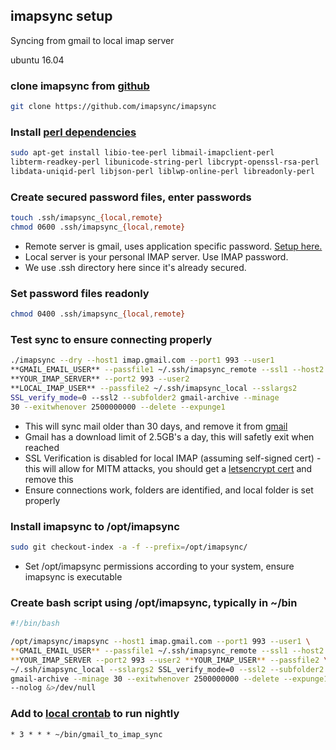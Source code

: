 imapsync setup
---------------------
Syncing from gmail to local imap server

ubuntu 16.04

### clone imapsync from [github][1]
```bash
git clone https://github.com/imapsync/imapsync
```

### Install [perl dependencies][2]
```bash
sudo apt-get install libio-tee-perl libmail-imapclient-perl
libterm-readkey-perl libunicode-string-perl libcrypt-openssl-rsa-perl
libdata-uniqid-perl libjson-perl liblwp-online-perl libreadonly-perl
```

### Create secured password files, enter passwords
```bash
touch .ssh/imapsync_{local,remote}
chmod 0600 .ssh/imapsync_{local,remote}
```
  * Remote server is gmail, uses application specific password. [Setup here.][4]
  * Local server is your personal IMAP server. Use IMAP password.
  * We use .ssh directory here since it's already secured.

### Set password files readonly
```bash
chmod 0400 .ssh/imapsync_{local,remote}
```

### Test sync to ensure connecting properly
```bash
./imapsync --dry --host1 imap.gmail.com --port1 993 --user1 
**GMAIL_EMAIL_USER** --passfile1 ~/.ssh/imapsync_remote --ssl1 --host2
**YOUR_IMAP_SERVER** --port2 993 --user2
**LOCAL_IMAP_USER** --passfile2 ~/.ssh/imapsync_local --sslargs2
SSL_verify_mode=0 --ssl2 --subfolder2 gmail-archive --minage
30 --exitwhenover 2500000000 --delete --expunge1
```
  * This will sync mail older than 30 days, and remove it from [gmail][3]
  * Gmail has a download limit of 2.5GB's a day, this will safetly exit when 
    reached
  * SSL Verification is disabled for local IMAP (assuming self-signed cert) -
    this will allow for MITM attacks, you should get a [letsencrypt cert][5] 
	and	remove this
  * Ensure connections work, folders are identified, and local folder is set
    properly

### Install imapsync to /opt/imapsync
```bash
sudo git checkout-index -a -f --prefix=/opt/imapsync/
```
  * Set /opt/imapsync permissions according to your system, ensure imapsync 
    is executable

### Create bash script using /opt/imapsync, typically in ~/bin
```bash
#!/bin/bash

/opt/imapsync/imapsync --host1 imap.gmail.com --port1 993 --user1 \
**GMAIL_EMAIL_USER** --passfile1 ~/.ssh/imapsync_remote --ssl1 --host2 \
**YOUR_IMAP_SERVER --port2 993 --user2 **YOUR_IMAP_USER** --passfile2 \
~/.ssh/imapsync_local --sslargs2 SSL_verify_mode=0 --ssl2 --subfolder2 \
gmail-archive --minage 30 --exitwhenover 2500000000 --delete --expunge1 \
--nolog &>/dev/null
```

### Add to [local crontab][6] to run nightly
```crontab
* 3 * * * ~/bin/gmail_to_imap_sync
```

[1]: https://github.com/imapsync/imapsync
[2]: http://askubuntu.com/questions/539102/error-install-imapsync
[3]: http://imapsync.lamiral.info/FAQ.d/FAQ.Gmail.txt
[4]: https://security.google.com/settings/security/apppasswords
[5]: https://letsencrypt.org/
[6]: https://en.wikipedia.org/wiki/Cron